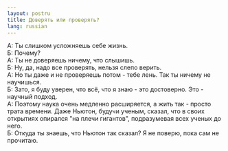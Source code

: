 ```yaml
---
layout: postru
title: Доверять или проверять? 
lang: russian 
---
```


А: Ты слишком усложняешь себе жизнь.  
Б: Почему?  
А: Ты не доверяешь ничему, что слышишь.  
Б: Ну, да, надо все проверять, нельзя слепо верить.  
А: Но ты даже и не проверяешь потом - тебе лень. Так ты ничему не научишься.  
Б: Зато, я буду уверен, что всё, что я знаю - это достоверно. Это - научный подход.  
А: Поэтому наука очень медленно расширяется, а жить так - просто трата времени. Даже Ньютон, будучи ученым, сказал, что в своих открытиях опирался "на плечи гигантов", подразумевая всех ученых до него.   
Б: Откуда ты знаешь, что Ньютон так сказал? Я не поверю, пока сам не прочитаю.  
